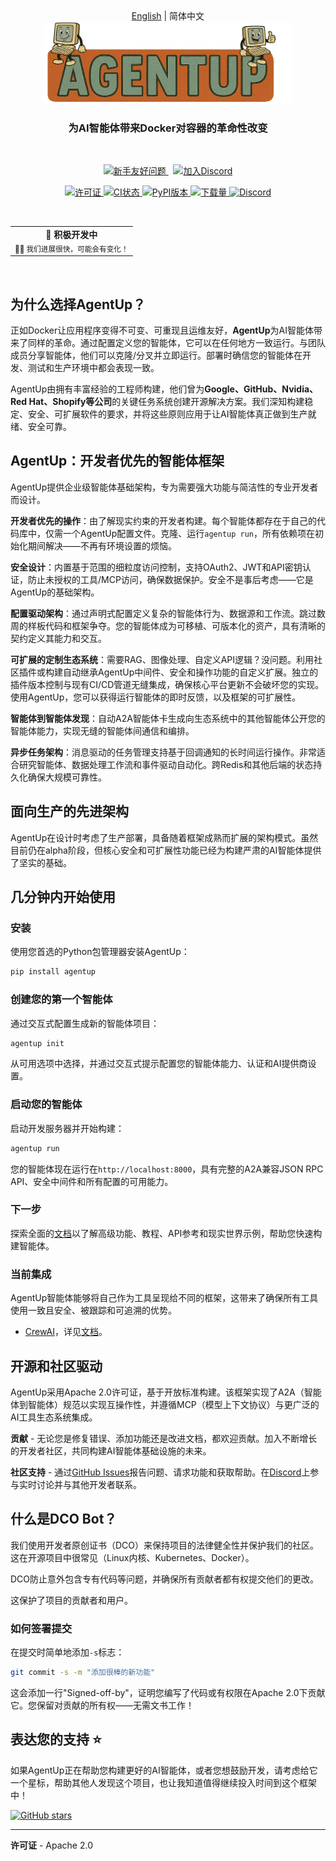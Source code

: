 <div align="center">
<a href="README.md">English</a> | 简体中文
</div>

<div align="center">
  <img src="https://raw.githubusercontent.com/RedDotRocket/AgentUp/main/assets/logo.png" alt="AgentUp Logo" width="400"/>
  <h3>为AI智能体带来Docker对容器的革命性改变</h3>
  <br/>

  <!-- CTA 按钮 -->
  <p>
    <a href="https://github.com/RedDotRocket/AgentUp/issues?q=is%3Aissue+is%3Aopen+label%3A%22good+first+issue%22">
      <img src="https://img.shields.io/badge/贡献-新手友好问题-green?style=for-the-badge&logo=github" alt="新手友好问题"/>
    </a>
    &nbsp;
    <a href="https://discord.gg/pPcjYzGvbS">
      <img src="https://img.shields.io/badge/聊天-加入Discord-7289da?style=for-the-badge&logo=discord&logoColor=white" alt="加入Discord"/>
    </a>
  </p>

  <!-- 徽章 -->
  <p>
    <a href="https://opensource.org/licenses/Apache-2.0">
      <img src="https://img.shields.io/badge/许可证-Apache%202.0-blue.svg" alt="许可证"/>
    </a>
    <a href="https://github.com/RedDotRocket/AgentUp/actions/workflows/ci.yml">
      <img src="https://github.com/RedDotRocket/AgentUp/actions/workflows/ci.yml/badge.svg" alt="CI状态"/>
    </a>
    <a href="https://pypi.org/project/AgentUp/">
      <img src="https://img.shields.io/pypi/v/AgentUp.svg" alt="PyPI版本"/>
    </a>
    <a href="https://pepy.tech/project/agentup">
      <img src="https://static.pepy.tech/badge/agentup" alt="下载量"/>
    </a>
    <a href="https://discord.gg/pPcjYzGvbS">
      <img src="https://img.shields.io/discord/1384081906773131274?color=7289da&label=Discord&logo=discord&logoColor=white" alt="Discord"/>
    </a>
  </p>
  <br/>
</div>

<!-- 状态框 -->
<div align="center">
   <table>
    <tr>
      <td align="center">
        <strong>🚀 积极开发中</strong>
        <br/>
        <sub>🏃‍♂️ 我们进展很快，可能会有变化！</sub>
        <br/>
      </td>
    </tr>
  </table>
</div>

  <br/>

## 为什么选择AgentUp？

正如Docker让应用程序变得不可变、可重现且运维友好，**AgentUp**为AI智能体带来了同样的革命。通过配置定义您的智能体，它可以在任何地方一致运行。与团队成员分享智能体，他们可以克隆/分叉并立即运行。部署时确信您的智能体在开发、测试和生产环境中都会表现一致。

AgentUp由拥有丰富经验的工程师构建，他们曾为**Google、GitHub、Nvidia、Red Hat、Shopify等公司**的关键任务系统创建开源解决方案。我们深知构建稳定、安全、可扩展软件的要求，并将这些原则应用于让AI智能体真正做到生产就绪、安全可靠。

## AgentUp：开发者优先的智能体框架

AgentUp提供企业级智能体基础架构，专为需要强大功能与简洁性的专业开发者而设计。

**开发者优先的操作**：由了解现实约束的开发者构建。每个智能体都存在于自己的代码库中，仅需一个AgentUp配置文件。克隆、运行`agentup run`，所有依赖项在初始化期间解决——不再有环境设置的烦恼。

**安全设计**：内置基于范围的细粒度访问控制，支持OAuth2、JWT和API密钥认证，防止未授权的工具/MCP访问，确保数据保护。安全不是事后考虑——它是AgentUp的基础架构。

**配置驱动架构**：通过声明式配置定义复杂的智能体行为、数据源和工作流。跳过数周的样板代码和框架争夺。您的智能体成为可移植、可版本化的资产，具有清晰的契约定义其能力和交互。

**可扩展的定制生态系统**：需要RAG、图像处理、自定义API逻辑？没问题。利用社区插件或构建自动继承AgentUp中间件、安全和操作功能的自定义扩展。独立的插件版本控制与现有CI/CD管道无缝集成，确保核心平台更新不会破坏您的实现。使用AgentUp，您可以获得运行智能体的即时反馈，以及框架的可扩展性。

**智能体到智能体发现**：自动A2A智能体卡生成向生态系统中的其他智能体公开您的智能体能力，实现无缝的智能体间通信和编排。

**异步任务架构**：消息驱动的任务管理支持基于回调通知的长时间运行操作。非常适合研究智能体、数据处理工作流和事件驱动自动化。跨Redis和其他后端的状态持久化确保大规模可靠性。

## 面向生产的先进架构

AgentUp在设计时考虑了生产部署，具备随着框架成熟而扩展的架构模式。虽然目前仍在alpha阶段，但核心安全和可扩展性功能已经为构建严肃的AI智能体提供了坚实的基础。

## 几分钟内开始使用

### 安装

使用您首选的Python包管理器安装AgentUp：

```bash
pip install agentup
```

### 创建您的第一个智能体

通过交互式配置生成新的智能体项目：

```bash
agentup init
```

从可用选项中选择，并通过交互式提示配置您的智能体能力、认证和AI提供商设置。

### 启动您的智能体

启动开发服务器并开始构建：

```bash
agentup run
```

您的智能体现在运行在`http://localhost:8000`，具有完整的A2A兼容JSON RPC API、安全中间件和所有配置的可用能力。

### 下一步

探索全面的[文档](https://docs.agentup.dev)以了解高级功能、教程、API参考和现实世界示例，帮助您快速构建智能体。

### 当前集成

AgentUp智能体能够将自己作为工具呈现给不同的框架，这带来了确保所有工具使用一致且安全、被跟踪和可追溯的优势。

- [CrewAI](https://crewai.com)，详见[文档](docs/integrations/crewai.md)。

## 开源和社区驱动

AgentUp采用Apache 2.0许可证，基于开放标准构建。该框架实现了A2A（智能体到智能体）规范以实现互操作性，并遵循MCP（模型上下文协议）与更广泛的AI工具生态系统集成。

**贡献** - 无论您是修复错误、添加功能还是改进文档，都欢迎贡献。加入不断增长的开发者社区，共同构建AI智能体基础设施的未来。

**社区支持** - 通过[GitHub Issues](https://github.com/RedDotRocket/AgentUp/issues)报告问题、请求功能和获取帮助。在[Discord](https://discord.gg/pPcjYzGvbS)上参与实时讨论并与其他开发者联系。

## 什么是DCO Bot？

我们使用开发者原创证书（DCO）来保持项目的法律健全性并保护我们的社区。这在开源项目中很常见（Linux内核、Kubernetes、Docker）。

DCO防止意外包含专有代码等问题，并确保所有贡献者都有权提交他们的更改。

这保护了项目的贡献者和用户。

### 如何签署提交
在提交时简单地添加`-s`标志：

```bash
git commit -s -m "添加很棒的新功能"
```

这会添加一行"Signed-off-by"，证明您编写了代码或有权限在Apache 2.0下贡献它。您保留对贡献的所有权——无需文书工作！

## 表达您的支持 ⭐

如果AgentUp正在帮助您构建更好的AI智能体，或者您想鼓励开发，请考虑给它一个星标，帮助其他人发现这个项目，也让我知道值得继续投入时间到这个框架中！

[![GitHub stars](https://img.shields.io/github/stars/RedDotRocket/AgentUp.svg?style=social&label=Star)](https://github.com/RedDotRocket/AgentUp)

---

**许可证** - Apache 2.0


[badge-discord-img]: https://img.shields.io/discord/1384081906773131274?label=Discord&logo=discord
[badge-discord-url]: https://discord.gg/pPcjYzGvbS